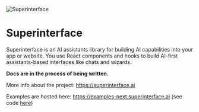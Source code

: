 ![Superinterface](https://superinterface.ai/opengraph-image.png?06e0509e551c6593)

# Superinterface

Superinterface is an AI assistants library for building AI capabilities into your app or website.
You use React components and hooks to build AI-first assistants-based interfaces like chats and wizards.

**Docs are in the process of being written.**

More info about the project: https://superinterface.ai

Examples are hosted here: https://examples-next.superinterface.ai (see code [here](https://github.com/supercorp-ai/superinterface/tree/main/examples/next))

